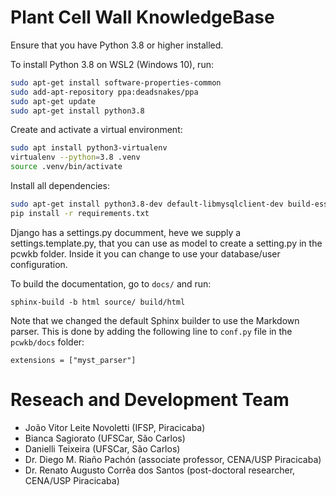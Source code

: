 # Plant Cell Wall KnowledgeBase

Ensure that you have Python 3.8 or higher installed.

To install Python 3.8 on WSL2 (Windows 10), run:

```bash
sudo apt-get install software-properties-common
sudo add-apt-repository ppa:deadsnakes/ppa
sudo apt-get update
sudo apt-get install python3.8
```

Create and activate a virtual environment:

```bash
sudo apt install python3-virtualenv
virtualenv --python=3.8 .venv
source .venv/bin/activate
```

Install all dependencies:

```bash
sudo apt-get install python3.8-dev default-libmysqlclient-dev build-essential python3.8-distutils
pip install -r requirements.txt
```
Django has a settings.py documment, heve we supply a settings.template.py, that you can use as model to create a setting.py in the pcwkb folder. Inside it you can change to use your database/user configuration.

To build the documentation, go to `docs/` and run:

```
sphinx-build -b html source/ build/html
```

Note that we changed the default Sphinx builder to use the Markdown parser. This is done by adding the following line to `conf.py` file in the `pcwkb/docs` folder:

```
extensions = ["myst_parser"]
```

# Reseach and Development Team
 
 * João Vitor Leite Novoletti (IFSP, Piracicaba)
 * Bianca Sagiorato (UFSCar, São Carlos)
 * Danielli Teixeira (UFSCar, São Carlos)
 * Dr. Diego M. Riaño Pachón (associate professor, CENA/USP Piracicaba)
 * Dr. Renato Augusto Corrêa dos Santos (post-doctoral researcher, CENA/USP Piracicaba)